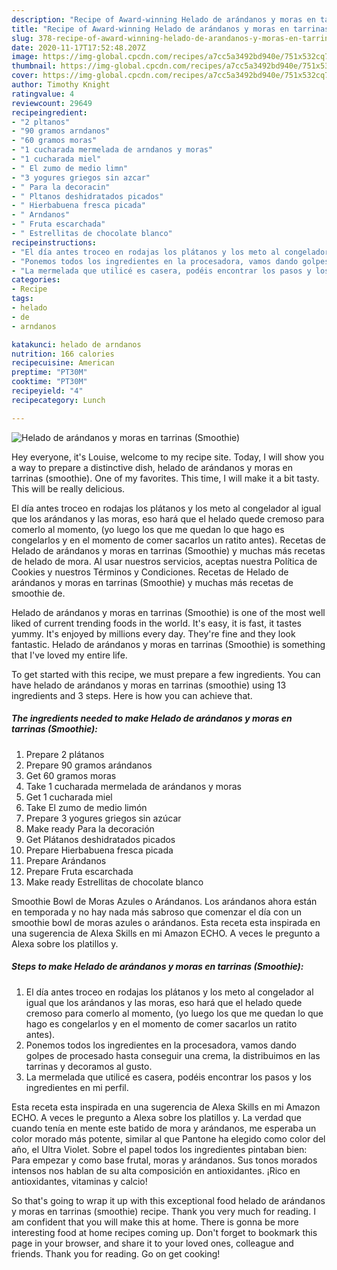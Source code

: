 ```yaml
---
description: "Recipe of Award-winning Helado de arándanos y moras en tarrinas (Smoothie)"
title: "Recipe of Award-winning Helado de arándanos y moras en tarrinas (Smoothie)"
slug: 378-recipe-of-award-winning-helado-de-arandanos-y-moras-en-tarrinas-smoothie
date: 2020-11-17T17:52:48.207Z
image: https://img-global.cpcdn.com/recipes/a7cc5a3492bd940e/751x532cq70/helado-de-arandanos-y-moras-en-tarrinas-smoothie-foto-principal.jpg
thumbnail: https://img-global.cpcdn.com/recipes/a7cc5a3492bd940e/751x532cq70/helado-de-arandanos-y-moras-en-tarrinas-smoothie-foto-principal.jpg
cover: https://img-global.cpcdn.com/recipes/a7cc5a3492bd940e/751x532cq70/helado-de-arandanos-y-moras-en-tarrinas-smoothie-foto-principal.jpg
author: Timothy Knight
ratingvalue: 4
reviewcount: 29649
recipeingredient:
- "2 pltanos"
- "90 gramos arndanos"
- "60 gramos moras"
- "1 cucharada mermelada de arndanos y moras"
- "1 cucharada miel"
- " El zumo de medio limn"
- "3 yogures griegos sin azcar"
- " Para la decoracin"
- " Pltanos deshidratados picados"
- " Hierbabuena fresca picada"
- " Arndanos"
- " Fruta escarchada"
- " Estrellitas de chocolate blanco"
recipeinstructions:
- "El día antes troceo en rodajas los plátanos y los meto al congelador al igual que los arándanos y las moras, eso hará que el helado quede cremoso para comerlo al momento, (yo luego los que me quedan lo que hago es congelarlos y en el momento de comer sacarlos un ratito antes)."
- "Ponemos todos los ingredientes en la procesadora, vamos dando golpes de procesado hasta conseguir una crema, la distribuimos en las tarrinas y decoramos al gusto."
- "La mermelada que utilicé es casera, podéis encontrar los pasos y los ingredientes en mi perfil."
categories:
- Recipe
tags:
- helado
- de
- arndanos

katakunci: helado de arndanos 
nutrition: 166 calories
recipecuisine: American
preptime: "PT30M"
cooktime: "PT30M"
recipeyield: "4"
recipecategory: Lunch

---
```



![Helado de arándanos y moras en tarrinas (Smoothie)](https://img-global.cpcdn.com/recipes/a7cc5a3492bd940e/751x532cq70/helado-de-arandanos-y-moras-en-tarrinas-smoothie-foto-principal.jpg)

Hey everyone, it's Louise, welcome to my recipe site. Today, I will show you a way to prepare a distinctive dish, helado de arándanos y moras en tarrinas (smoothie). One of my favorites. This time, I will make it a bit tasty. This will be really delicious.

El día antes troceo en rodajas los plátanos y los meto al congelador al igual que los arándanos y las moras, eso hará que el helado quede cremoso para comerlo al momento, (yo luego los que me quedan lo que hago es congelarlos y en el momento de comer sacarlos un ratito antes). Recetas de Helado de arándanos y moras en tarrinas (Smoothie) y muchas más recetas de helado de mora. Al usar nuestros servicios, aceptas nuestra Política de Cookies y nuestros Términos y Condiciones. Recetas de Helado de arándanos y moras en tarrinas (Smoothie) y muchas más recetas de smoothie de.

Helado de arándanos y moras en tarrinas (Smoothie) is one of the most well liked of current trending foods in the world. It's easy, it is fast, it tastes yummy. It's enjoyed by millions every day. They're fine and they look fantastic. Helado de arándanos y moras en tarrinas (Smoothie) is something that I've loved my entire life.


To get started with this recipe, we must prepare a few ingredients. You can have helado de arándanos y moras en tarrinas (smoothie) using 13 ingredients and 3 steps. Here is how you can achieve that.

<!--inarticleads1-->

##### The ingredients needed to make Helado de arándanos y moras en tarrinas (Smoothie):

1. Prepare 2 plátanos
1. Prepare 90 gramos arándanos
1. Get 60 gramos moras
1. Take 1 cucharada mermelada de arándanos y moras
1. Get 1 cucharada miel
1. Take  El zumo de medio limón
1. Prepare 3 yogures griegos sin azúcar
1. Make ready  Para la decoración
1. Get  Plátanos deshidratados picados
1. Prepare  Hierbabuena fresca picada
1. Prepare  Arándanos
1. Prepare  Fruta escarchada
1. Make ready  Estrellitas de chocolate blanco


Smoothie Bowl de Moras Azules o Arándanos. Los arándanos ahora están en temporada y no hay nada más sabroso que comenzar el día con un smoothie bowl de moras azules o arándanos. Esta receta esta inspirada en una sugerencia de Alexa Skills en mi Amazon ECHO. A veces le pregunto a Alexa sobre los platillos y. 

<!--inarticleads2-->

##### Steps to make Helado de arándanos y moras en tarrinas (Smoothie):

1. El día antes troceo en rodajas los plátanos y los meto al congelador al igual que los arándanos y las moras, eso hará que el helado quede cremoso para comerlo al momento, (yo luego los que me quedan lo que hago es congelarlos y en el momento de comer sacarlos un ratito antes).
1. Ponemos todos los ingredientes en la procesadora, vamos dando golpes de procesado hasta conseguir una crema, la distribuimos en las tarrinas y decoramos al gusto.
1. La mermelada que utilicé es casera, podéis encontrar los pasos y los ingredientes en mi perfil.


Esta receta esta inspirada en una sugerencia de Alexa Skills en mi Amazon ECHO. A veces le pregunto a Alexa sobre los platillos y. La verdad que cuando tenía en mente este batido de mora y arándanos, me esperaba un color morado más potente, similar al que Pantone ha elegido como color del año, el Ultra Violet. Sobre el papel todos los ingredientes pintaban bien: Para empezar y como base frutal, moras y arándanos. Sus tonos morados intensos nos hablan de su alta composición en antioxidantes. ¡Rico en antioxidantes, vitaminas y calcio! 

So that's going to wrap it up with this exceptional food helado de arándanos y moras en tarrinas (smoothie) recipe. Thank you very much for reading. I am confident that you will make this at home. There is gonna be more interesting food at home recipes coming up. Don't forget to bookmark this page in your browser, and share it to your loved ones, colleague and friends. Thank you for reading. Go on get cooking!
